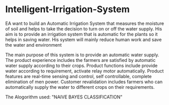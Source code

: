 # Intelligent-Irrigation-System

EA want to build an Automatic Irrigation System that measures the moisture of soil and helps to take the decision to turn on or off the water supply.
His aim is to provide an irrigation system that is automatic for the plants so it helps in saving water. His system will mainly reduce human work and save the water and environment

The main purpose of this system is to provide an automatic water supply. The product experience includes the farmers are satisfied by automatic water supply according to their crops. Product functions include provide water according to requirement, activate relay motor automatically. Product features are real-time sensing and control, self controllable, complete elimination of men power. Customer revalidation includes farmers who can automatically supply the water to different crops on their requirements.

The Alogorithm used:
"NAIVE BAYES CLASSIFICATION"
